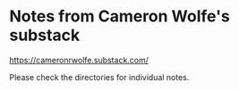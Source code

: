 # Notes from Cameron Wolfe's substack

<https://cameronrwolfe.substack.com/>

Please check the directories for individual notes.
